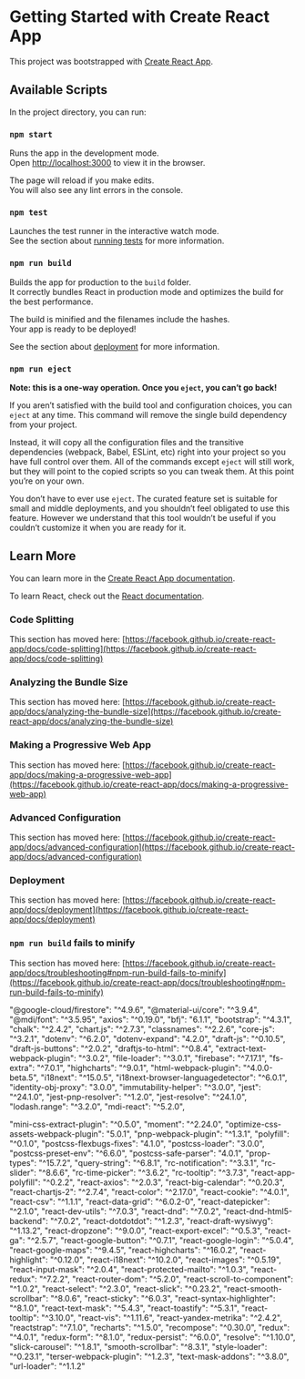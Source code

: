 # Getting Started with Create React App

This project was bootstrapped with [Create React App](https://github.com/facebook/create-react-app).

## Available Scripts

In the project directory, you can run:

### `npm start`

Runs the app in the development mode.\
Open [http://localhost:3000](http://localhost:3000) to view it in the browser.

The page will reload if you make edits.\
You will also see any lint errors in the console.

### `npm test`

Launches the test runner in the interactive watch mode.\
See the section about [running tests](https://facebook.github.io/create-react-app/docs/running-tests) for more information.

### `npm run build`

Builds the app for production to the `build` folder.\
It correctly bundles React in production mode and optimizes the build for the best performance.

The build is minified and the filenames include the hashes.\
Your app is ready to be deployed!

See the section about [deployment](https://facebook.github.io/create-react-app/docs/deployment) for more information.

### `npm run eject`

**Note: this is a one-way operation. Once you `eject`, you can’t go back!**

If you aren’t satisfied with the build tool and configuration choices, you can `eject` at any time. This command will remove the single build dependency from your project.

Instead, it will copy all the configuration files and the transitive dependencies (webpack, Babel, ESLint, etc) right into your project so you have full control over them. All of the commands except `eject` will still work, but they will point to the copied scripts so you can tweak them. At this point you’re on your own.

You don’t have to ever use `eject`. The curated feature set is suitable for small and middle deployments, and you shouldn’t feel obligated to use this feature. However we understand that this tool wouldn’t be useful if you couldn’t customize it when you are ready for it.

## Learn More

You can learn more in the [Create React App documentation](https://facebook.github.io/create-react-app/docs/getting-started).

To learn React, check out the [React documentation](https://reactjs.org/).

### Code Splitting

This section has moved here: [https://facebook.github.io/create-react-app/docs/code-splitting](https://facebook.github.io/create-react-app/docs/code-splitting)

### Analyzing the Bundle Size

This section has moved here: [https://facebook.github.io/create-react-app/docs/analyzing-the-bundle-size](https://facebook.github.io/create-react-app/docs/analyzing-the-bundle-size)

### Making a Progressive Web App

This section has moved here: [https://facebook.github.io/create-react-app/docs/making-a-progressive-web-app](https://facebook.github.io/create-react-app/docs/making-a-progressive-web-app)

### Advanced Configuration

This section has moved here: [https://facebook.github.io/create-react-app/docs/advanced-configuration](https://facebook.github.io/create-react-app/docs/advanced-configuration)

### Deployment

This section has moved here: [https://facebook.github.io/create-react-app/docs/deployment](https://facebook.github.io/create-react-app/docs/deployment)

### `npm run build` fails to minify

This section has moved here: [https://facebook.github.io/create-react-app/docs/troubleshooting#npm-run-build-fails-to-minify](https://facebook.github.io/create-react-app/docs/troubleshooting#npm-run-build-fails-to-minify)


"@google-cloud/firestore": "^4.9.6",
"@material-ui/core": "^3.9.4",
"@mdi/font": "^3.5.95",
"axios": "^0.19.0",
"bfj": "6.1.1",
"bootstrap": "^4.3.1",
"chalk": "^2.4.2",
"chart.js": "^2.7.3",
"classnames": "^2.2.6",
"core-js": "^3.2.1",
"dotenv": "^6.2.0",
"dotenv-expand": "4.2.0",
"draft-js": "^0.10.5",
"draft-js-buttons": "^2.0.2",
"draftjs-to-html": "^0.8.4",
"extract-text-webpack-plugin": "^3.0.2",
"file-loader": "^3.0.1",
"firebase": "^7.17.1",
"fs-extra": "^7.0.1",
"highcharts": "^9.0.1",
"html-webpack-plugin": "^4.0.0-beta.5",
"i18next": "^15.0.5",
"i18next-browser-languagedetector": "^6.0.1",
"identity-obj-proxy": "3.0.0",
"immutability-helper": "^3.0.0",
"jest": "^24.1.0",
"jest-pnp-resolver": "^1.2.0",
"jest-resolve": "^24.1.0",
"lodash.range": "^3.2.0",
"mdi-react": "^5.2.0",


"mini-css-extract-plugin": "^0.5.0",
"moment": "^2.24.0",
"optimize-css-assets-webpack-plugin": "5.0.1",
"pnp-webpack-plugin": "^1.3.1",
"polyfill": "^0.1.0",
"postcss-flexbugs-fixes": "4.1.0",
"postcss-loader": "3.0.0",
"postcss-preset-env": "^6.6.0",
"postcss-safe-parser": "4.0.1",
"prop-types": "^15.7.2",
"query-string": "^6.8.1",
"rc-notification": "^3.3.1",
"rc-slider": "^8.6.6",
"rc-time-picker": "^3.6.2",
"rc-tooltip": "^3.7.3",
"react-app-polyfill": "^0.2.2",
"react-axios": "^2.0.3",
"react-big-calendar": "^0.20.3",
"react-chartjs-2": "^2.7.4",
"react-color": "^2.17.0",
"react-cookie": "^4.0.1",
"react-csv": "^1.1.1",
"react-data-grid": "^6.0.2-0",
"react-datepicker": "^2.1.0",
"react-dev-utils": "^7.0.3",
"react-dnd": "^7.0.2",
"react-dnd-html5-backend": "^7.0.2",
"react-dotdotdot": "^1.2.3",
"react-draft-wysiwyg": "^1.13.2",
"react-dropzone": "^9.0.0",
"react-export-excel": "^0.5.3",
"react-ga": "^2.5.7",
"react-google-button": "^0.7.1",
"react-google-login": "^5.0.4",
"react-google-maps": "^9.4.5",
"react-highcharts": "^16.0.2",
"react-highlight": "^0.12.0",
"react-i18next": "^10.2.0",
"react-images": "^0.5.19",
"react-input-mask": "^2.0.4",
"react-protected-mailto": "^1.0.3",
"react-redux": "^7.2.2",
"react-router-dom": "^5.2.0",
"react-scroll-to-component": "^1.0.2",
"react-select": "^2.3.0",
"react-slick": "^0.23.2",
"react-smooth-scrollbar": "^8.0.6",
"react-sticky": "^6.0.3",
"react-syntax-highlighter": "^8.1.0",
"react-text-mask": "^5.4.3",
"react-toastify": "^5.3.1",
"react-tooltip": "^3.10.0",
"react-vis": "^1.11.6",
"react-yandex-metrika": "^2.4.2",
"reactstrap": "^7.1.0",
"recharts": "^1.5.0",
"recompose": "^0.30.0",
"redux": "^4.0.1",
"redux-form": "^8.1.0",
"redux-persist": "^6.0.0",
"resolve": "^1.10.0",
"slick-carousel": "^1.8.1",
"smooth-scrollbar": "^8.3.1",
"style-loader": "^0.23.1",
"terser-webpack-plugin": "^1.2.3",
"text-mask-addons": "^3.8.0",
"url-loader": "^1.1.2"
